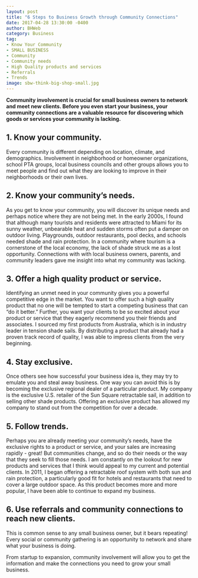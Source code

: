 ```yaml
---
layout: post
title: "6 Steps to Business Growth through Community Connections"
date: 2017-04-28 13:30:00 -0400
author: BHWeb
category: Business
tag:
- Know Your Community
- SMALL BUSINESS
- Community
- Community needs
- High Quality products and services
- Referrals
- Trends
image: sbw-think-big-shop-small.jpg
---
```


**Community involvement is crucial for small business owners to network and meet new clients. Before you even start your business, your community connections are a valuable resource for discovering which goods or services your community is lacking.**

## 1.	Know your community.
Every community is different depending on location, climate, and demographics. Involvement in neighborhood or homeowner organizations, school PTA groups, local business councils and other groups allows you to meet people and find out what they are looking to improve in their neighborhoods or their own lives.

## 2. Know your community’s needs.
As you get to know your community, you will discover its unique needs and perhaps notice where they are not being met. In the early 2000s, I found that although many tourists and residents were attracted to Miami for its sunny weather, unbearable heat and sudden storms often put a damper on outdoor living. Playgrounds, outdoor restaurants, pool decks, and schools needed shade and rain protection. In a community where tourism is a cornerstone of the local economy, the lack of shade struck me as a lost opportunity. Connections with with local business owners, parents, and community leaders gave me insight into what my community was lacking.

## 3. Offer a high quality product or service.
Identifying an unmet need in your community gives you a powerful competitive edge in the market. You want to offer such a high quality product that no one will be tempted to start a competing business that can “do it better.” Further, you want your clients to be so excited about your product or service that they eagerly recommend you their friends and associates. I sourced my first products from Australia, which is in industry leader in tension shade sails. By distributing a product that already had a proven track record of quality, I was able to impress clients from the very beginning.


## 4. Stay exclusive.
Once others see how successful your business idea is, they may try to emulate you and steal away business. One way you can avoid this is by becoming the exclusive regional dealer of a particular product. My company is the exclusive U.S. retailer of the Sun Square retractable sail, in addition to selling other shade products. Offering an exclusive product has allowed my company to stand out from the competition for over a decade.

## 5. Follow trends.
Perhaps you are already meeting your community’s needs, have the exclusive rights to a product or service, and your sales are increasing rapidly - great! But communities change, and so do their needs or the way that they seek to fill those needs. I am constantly on the lookout for new products and services that I think would appeal to my current and potential clients. In 2011, I began offering a retractable roof system with both sun and rain protection, a particularly good fit for hotels and restaurants that need to cover a large outdoor space. As this product becomes more and more popular, I have been able to continue to expand my business.

## 6. Use referrals and community connections to reach new clients.
This is common sense to any small business owner, but it bears repeating! Every social or community gathering is an opportunity to network and share what your business is doing.

From startup to expansion, community involvement will allow you to get the information and make the connections you need to grow your small business.
